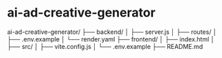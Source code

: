 # ai-ad-creative-generator
ai-ad-creative-generator/
├── backend/
│   ├── server.js
│   ├── routes/
│   ├── .env.example
│   └── render.yaml
├── frontend/
│   ├── index.html
│   ├── src/
│   ├── vite.config.js
│   └── .env.example
├── README.md
